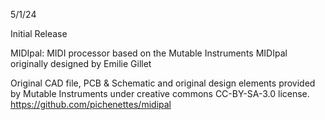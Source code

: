 5/1/24

Initial Release

MIDIpal: MIDI processor based on the Mutable Instruments MIDIpal originally designed by Emilie Gillet

Original CAD file, PCB & Schematic and original design elements provided by Mutable Instruments under creative commons CC-BY-SA-3.0 license.
https://github.com/pichenettes/midipal
